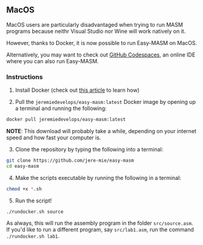 ## MacOS

MacOS users are particularly disadvantaged when trying to run MASM programs because neithr Visual Studio nor Wine will work natively on it.

However, thanks to Docker, it is now possible to run Easy-MASM on MacOS.

Alternatively, you may want to check out [GitHub Codespaces](codespaces), an online IDE where you can also run Easy-MASM.

### Instructions

1. Install Docker (check out [this article](https://docs.docker.com/desktop/install/mac-install/) to learn how)

2. Pull the `jeremiedevelops/easy-masm:latest` Docker image by opening up a terminal and running the following:
```sh
docker pull jeremiedevelops/easy-masm:latest
```
**NOTE**: This download will probably take a while, depending on your internet speed and how fast your computer is.

3. Clone the repository by typing the following into a terminal:
```sh
git clone https://github.com/jere-mie/easy-masm
cd easy-masm
```

4. Make the scripts executable by running the following in a terminal:
```sh
chmod +x *.sh
```

5. Run the script!
```sh
./rundocker.sh source
```

As always, this will run the assembly program in the folder `src/source.asm`. If you'd like to run a different program, say `src/lab1.asm`, run the command `./rundocker.sh lab1`.

